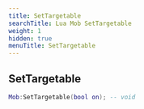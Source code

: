 ```yaml
---
title: SetTargetable
searchTitle: Lua Mob SetTargetable
weight: 1
hidden: true
menuTitle: SetTargetable
---
```

## SetTargetable
```lua
Mob:SetTargetable(bool on); -- void
```